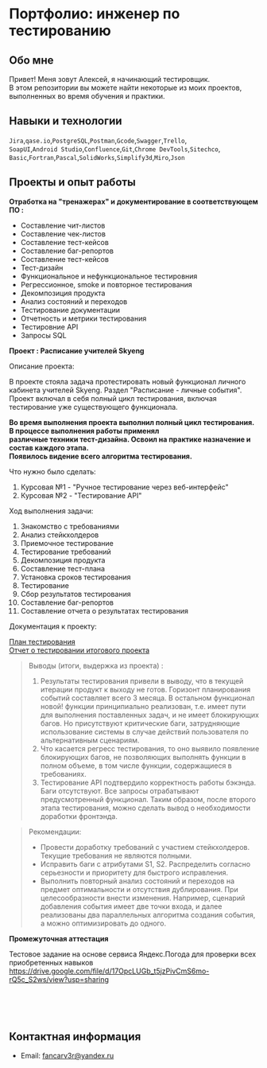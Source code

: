 # Портфолио: инженер по тестированию

## **Обо мне**

Привет! Меня зовут Алексей, я начинающий тестировщик. <br>
В этом репозитории вы можете найти некоторые из моих проектов, выполненных во время обучения и практики.
<br>

## Навыки и технологии
``Jira``,``qase.io``,``PostgreSQL``,``Postman``,``Gcode``,``Swagger``,``Trello``, <br>
``SoapUI``,``Android Studio``,``Confluence``,``Git``,``Chrome DevTools``,``Sitechco``, <br>
``Basic``,``Fortran``,``Pascal``,``SolidWorks``,``Simplify3d``,``Miro``,``Json``




## Проекты и опыт работы

**Отработка на "тренажерах" и документирование в соответствующем ПО :**

<ul>
  <li>Составление чит-листов</li>
  <li>Составление чек-листов</li>
  <li>Составление тест-кейсов</li>
  <li>Составление баг-репортов</li>
  <li>Составление тест-кейсов</li>
  <li>Тест-дизайн</li>
  <li>Функциональное и нефункциональное тестировния</li>
  <li>Регрессионное, smoke и повторное тестирования</li>
  <li>Декомпозиция продукта</li>
  <li>Анализ состояний и переходов</li>
  <li>Тестирование документации</li>
  <li>Отчетность и метрики тестирования</li>
  <li>Тестировние API</li>
  <li>Запросы SQL</li>
</ul>

**Проект  : Расписание учителей Skyeng**
<p>Описание проекта:<p>
В проекте стояла задача протестировать новый функционал личного кабинета учителей Skyeng. Раздел "Расписание - личные события".
Проект включал в себя полный цикл тестирования, включая тестирование уже существующего функционала.
  
__Во  время выполнения проекта выполнил полный цикл тестирования. В процессе выполнения работы применял <br>
различные техники тест-дизайна. Освоил на практике назначение и состав каждого этапа. <br>
Появилось видение всего алгоритма тестирования.__ <br>



<p>Что нужно было сделать:<p>
<ol>
  <li>Курсовая №1 - "Ручное тестирование через веб-интерфейс"</li>
  <li>Курсовая №2 - "Тестирование API"</li>
</ol>

<p>Ход выполнения задачи:<p>

<ol>
  <li>Знакомство с требованиями</li>
  <li>Анализ стейкхолдеров</li>
  <li>Приемочное тестирование</li>
  <li>Тестирование требований</li>
  <li>Декомпозиция продукта</li>
  <li>Составление тест-плана</li>
  <li>Установка сроков тестирования</li>
  <li>Тестирование</li>
  <li>Сбор результатов тестирования</li>
  <li>Составление баг-репортов</li>
  <li>Составление отчета о результатах тестирования</li>
</ol>

Документация к проекту: <br>

  [План тестирования](https://drive.google.com/file/d/17EYXuZvPMxStDbkMddy095Zr1qDJDScS/view?usp=sharing) <br>
  [Отчет о тестировании итогового проекта](https://drive.google.com/file/d/17NTY1XNqi0nLLOnHGeIjfHbYmMhZUO2d/view?usp=sharing)


 
> <p>Выводы (итоги, выдержка из проекта) :<p>
>   
><ol>
>  <li>Результаты тестирования привели в выводу, что в текущей итерации продукт к выходу не готов. Горизонт планирования 
>событий составляет всего 3 месяца. В остальном функционал новой! функции принципиально реализован, т.е. имеет пути 
>для выполнения поставленных задач, и не имеет блокирующих багов. Но присутствуют критические баги, затрудняющие 
>использование системы в случае действий пользователя по альтернативным сценариям. </li>
>  <li>Что касается регресс тестирования, то оно выявило появление блокирующих багов, не позволяющих выполнять функции в 
>полном объеме, в том числе функции, содержащиеся в требованиях.</li>
>  <li>Тестирование API подтвердило корректность работы бэкэнда. Баги отсутствуют. Все запросы отрабатывают 
>предусмотренный функционал.  
>Таким образом, после второго этапа тестирования, можно сделать вывод о необходимости доработки фронтэнда.</li>
></ol>

><p>Рекомендации:<p>
>
><ul>
>  <li>Провести доработку требований с участием стейкхолдеров. Текущие требования не являются полными.</li>
>  <li>Исправить баги c атрибутами S1, S2. Распределить согласно серьезности и приоритету для быстрого исправления.</li>
>  <li>Выполнить повторный анализ состояний и переходов на предмет оптимальности и отсутствия дублирования. При 
>целесообразности внести изменения. Например, сценарий добавления события имеет две точки входа, и далее 
>реализованы два параллельных алгоритма создания события, а можно оптимизировать до одного.</li>
></ul>

  **Промежуточная аттестация** <br> 
  
  Тестовое задание на основе сервиса Яндекс.Погода для проверки всех приобретенных навыков  <br>
  https://drive.google.com/file/d/17OpcLUGb_t5jzPivCmS6mo-rQ5c_S2ws/view?usp=sharing
  
<br>
<br>
<br>

## Контактная информация
- Email: fancarv3r@yandex.ru
